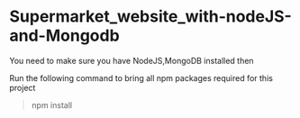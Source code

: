 # Supermarket_website_with-nodeJS-and-Mongodb

You need to make sure you have NodeJS,MongoDB installed then

Run the following command to bring all npm packages required for this project
> npm install
